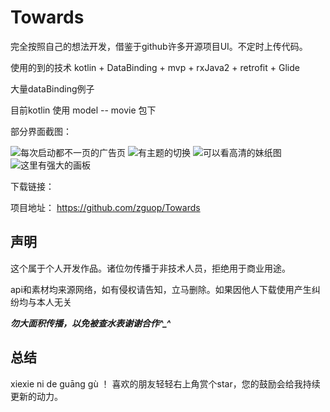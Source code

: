 # Towards


完全按照自己的想法开发，借鉴于github许多开源项目UI。不定时上传代码。


使用的到的技术  kotlin + DataBinding + mvp + rxJava2 + retrofit + Glide

大量dataBinding例子

目前kotlin 使用 model -- movie 包下


部分界面截图：

![每次启动都不一页的广告页](gif/auto.gif)
![有主题的切换](gif/auto1.gif)
![可以看高清的妹纸图](gif/auto5.gif)
![这里有强大的画板](gif/auto6.gif)


下载链接：
![]()


项目地址：
https://github.com/zguop/Towards

声明
--

这个属于个人开发作品。诸位勿传播于非技术人员，拒绝用于商业用途。

api和素材均来源网络，如有侵权请告知，立马删除。如果因他人下载使用产生纠纷均与本人无关

***勿大面积传播，以免被查水表谢谢合作^_^***



总结
-
xiexie ni de guāng gù ！ 喜欢的朋友轻轻右上角赏个star，您的鼓励会给我持续更新的动力。








